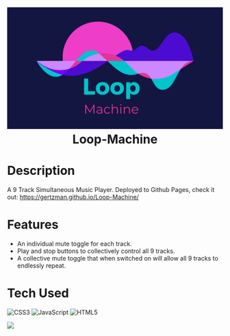 <div align="center">
      <h1> <img src="Assets/Logo.png" width="600px"><br/>Loop-Machine</h1>
     </div>

# Description

A 9 Track Simultaneous Music Player. 
Deployed to Github Pages, check it out: https://gertzman.github.io/Loop-Machine/

# Features
- An individual mute toggle for each track. 
- Play and stop buttons to collectively control all 9 tracks.
- A collective mute toggle that when switched on will allow all 9 tracks to endlessly repeat.


# Tech Used

![CSS3](https://img.shields.io/badge/css3-%231572B6.svg?style=for-the-badge&logo=css3&logoColor=white) ![JavaScript](https://img.shields.io/badge/javascript-%23323330.svg?style=for-the-badge&logo=javascript&logoColor=%23F7DF1E) ![HTML5](https://img.shields.io/badge/html5-%23E34F26.svg?style=for-the-badge&logo=html5&logoColor=white)







![](https://img.shields.io/badge/IMAGES-4298B8.svg?style=for-the-badge&logoColor=white)


